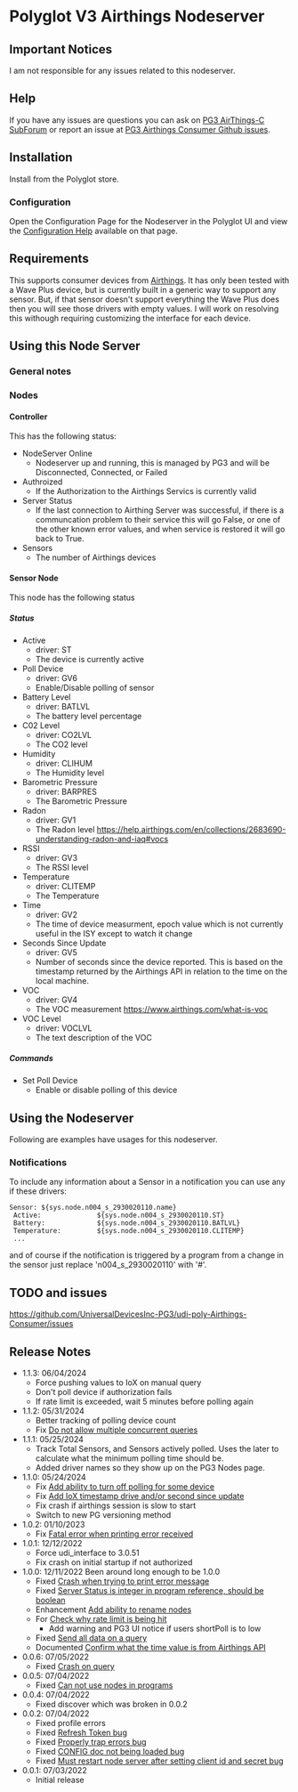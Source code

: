 # Polyglot V3 Airthings Nodeserver

## Important Notices

I am not responsible for any issues related to this nodeserver.

## Help

If you have any issues are questions you can ask on [PG3 AirThings-C SubForum](https://forum.universal-devices.com/forum/385-airthings-c/) or report an issue at [PG3 Airthings Consumer Github issues](https://github.com/UniversalDevicesInc-PG3/udi-poly-Airthings-Consumer/issues).

## Installation

Install from the Polyglot store.

### Configuration

Open the Configuration Page for the Nodeserver in the Polyglot UI and view the [Configuration Help](/CONFIG.md) available on that page.

## Requirements

This supports consumer devices from <a href="https://www.airthings.com/">Airthings</a>.  It has only been tested with a Wave Plus device, but is currently built in a generic way to support any sensor.  But, if that sensor doesn't support everything the Wave Plus does then you will see those drivers with empty values.  I will work on resolving this withough requiring customizing the interface for each device.

## Using this Node Server

### General notes

### Nodes

#### Controller

This has the following status:
- NodeServer Online
  - Nodeserver up and running, this is managed by PG3 and will be Disconnected, Connected, or Failed
- Authroized
  - If the Authorization to the Airthings Servics is currently valid
- Server Status
  - If the last connection to Airthing Server was successful, if there is a communcation problem to their service this will go False, or one of the other known error values, and when service is restored it will go back to True.
- Sensors
  - The number of Airthings devices

#### Sensor Node

This node has the following status

##### Status

- Active
  - driver: ST
  - The device is currently active
- Poll Device
  - driver: GV6
  - Enable/Disable polling of sensor
- Battery Level
  - driver: BATLVL
  - The battery level percentage
- C02 Level
  - driver: CO2LVL
  - The CO2 level
- Humidity
  - driver: CLIHUM
  - The Humidity level
- Barometric Pressure
  - driver: BARPRES
  - The Barometric Pressure
- Radon
  - driver: GV1
  - The Radon level https://help.airthings.com/en/collections/2683690-understanding-radon-and-iaq#vocs
- RSSI
  - driver: GV3
  - The RSSI level
- Temperature
  - driver: CLITEMP
  - The Temperature
- Time
  - driver: GV2
  - The time of device measurment, epoch value which is not currently useful in the ISY except to watch it change
- Seconds Since Update
  - driver: GV5
  - Number of seconds since the device reported.  This is based on the timestamp returned by the Airthings API in relation to the time on the local machine.
- VOC
  - driver: GV4
  - The VOC measurement https://www.airthings.com/what-is-voc
- VOC Level
  - driver: VOCLVL
  - The text description of the VOC

##### Commands

- Set Poll Device
  - Enable or disable polling of this device

## Using the Nodeserver

Following are examples have usages for this nodeserver.

### Notifications

To include any information about a Sensor in a notification you can use any if these drivers:
```
Sensor: ${sys.node.n004_s_2930020110.name}
 Active:              ${sys.node.n004_s_2930020110.ST}
 Battery:             ${sys.node.n004_s_2930020110.BATLVL}
 Temperature:         ${sys.node.n004_s_2930020110.CLITEMP}
 ...
```
and of course if the notification is triggered by a program from a change in the sensor just replace 'n004_s_2930020110' with '#'.

## TODO and issues

https://github.com/UniversalDevicesInc-PG3/udi-poly-Airthings-Consumer/issues

## Release Notes
- 1.1.3: 06/04/2024
  - Force pushing values to IoX on manual query
  - Don't poll device if authorization fails
  - If rate limit is exceeded, wait 5 minutes before polling again
- 1.1.2: 05/31/2024
  - Better tracking of polling device count
  - Fix [Do not allow multiple concurrent queries](https://github.com/UniversalDevicesInc-PG3/udi-poly-Airthings-Consumer/issues/22)
- 1.1.1: 05/25/2024
  - Track Total Sensors, and Sensors actively polled.  Uses the later to calculate what the minimum polling time should be.
  - Added driver names so they show up on the PG3 Nodes page.
- 1.1.0: 05/24/2024
  - Fix [Add ability to turn off polling for some device](https://github.com/UniversalDevicesInc-PG3/udi-poly-Airthings-Consumer/issues/21)
  - Fix [Add IoX timestamp drive and/or second since update](https://github.com/UniversalDevicesInc-PG3/udi-poly-Airthings-Consumer/issues/20)
  - Fix crash if airthings session is slow to start
  - Switch to new PG versioning method
- 1.0.2: 01/10/2023
  - Fix [Fatal error when printing error received](https://github.com/UniversalDevicesInc-PG3/udi-poly-Airthings-Consumer/issues/17)
- 1.0.1: 12/12/2022
  - Force udi_interface to 3.0.51
  - Fix crash on initial startup if not authorized
- 1.0.0: 12/11/2022
  Been around long enough to be 1.0.0
  - Fixed [Crash when trying to print error message](https://github.com/UniversalDevicesInc-PG3/udi-poly-Airthings-Consumer/issues/15)
  - Fixed [Server Status is integer in program reference, should be boolean](https://github.com/UniversalDevicesInc-PG3/udi-poly-Airthings-Consumer/issues/16)
  - Enhancement [Add ability to rename nodes](https://github.com/UniversalDevicesInc-PG3/udi-poly-Airthings-Consumer/issues/14)
  - For [Check why rate limit is being hit](https://github.com/UniversalDevicesInc-PG3/udi-poly-Airthings-Consumer/issues/13)
    - Add warning and PG3 UI notice if users shortPoll is to low
  - Fixed [Send all data on a query](https://github.com/UniversalDevicesInc-PG3/udi-poly-Airthings-Consumer/issues/12)
  - Documented [Confirm what the time value is from Airthings API](https://github.com/UniversalDevicesInc-PG3/udi-poly-Airthings-Consumer/issues/11)
- 0.0.6: 07/05/2022
  - Fixed [Crash on query](https://github.com/UniversalDevicesInc-PG3/udi-poly-Airthings-Consumer/issues/6)
- 0.0.5: 07/04/2022
  - Fixed [Can not use nodes in programs](https://github.com/UniversalDevicesInc-PG3/udi-poly-Airthings-Consumer/issues/5)
- 0.0.4: 07/04/2022
  - Fixed discover which was broken in 0.0.2
- 0.0.2: 07/04/2022
  - Fixed profile errors
  - Fixed [Refresh Token bug](https://github.com/UniversalDevicesInc-PG3/udi-poly-Airthings-Consumer/issues/4)
  - Fixed [Properly trap errors bug](https://github.com/UniversalDevicesInc-PG3/udi-poly-Airthings-Consumer/issues/3)
  - Fixed [CONFIG doc not being loaded bug](https://github.com/UniversalDevicesInc-PG3/udi-poly-Airthings-Consumer/issues/2)
  - Fixed [Must restart node server after setting client id and secret bug](https://github.com/UniversalDevicesInc-PG3/udi-poly-Airthings-Consumer/issues/1)
- 0.0.1: 07/03/2022
  - Initial release
